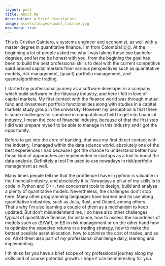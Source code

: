 ```yaml
---
layout: post
title: About Me
description: A brief description
image: assets/images/quant_finance.jpg
nav-menu: true
---
```


This is Cristian Quintero, a systems engineer and economist, as well with a master degree in quantitative finance. I'm from Colombia! 🇨🇴. At the beginning a lot of people asked me why I was taking those two bachelor degrees, and let me be honest with you, from the begining the goal has been to build the best professional skills to deal with the current competitive spirit around capital markets from various perspectives such as quantitative models, risk management, (quant) portfolio management, and quant/algorithmic trading.

I started my professional journey as a software developer in a company which build software in the fiduciary industry, and here I felt in love of capital markets. My first contact with the finance world was through mutual fund and investment portfolio functionalities along with studies in a capital markets study group in the university. However my perception is that there is some challenges for someone in computational field to get into financial industry, I mean the core of financial industry, because of that the first step I did was prepare myself to be able to manage in this industry and I got the opportunity.

Before to get into the core of banking, that was my first direct contact with the industry, I managed within the data science world, absolutely one of the best experiences I had because I got the chance to understand better how those kind of apporaches are implemented in startups as a tool to boost the data analysis. Definitely a tool I'm used to use nowadays in risk/portfolio management as well. 

Many times people tell me that the profilence I have in python is valuable in the financial industry, and absolutely it is. Nowadays a pillar of my skills is to code in Python and C++, two concurrent tools to design, build and analyse a plenty of quantitative models. Nevertheless, the challenges don't stop here. Many other programming languages have borned and its use along quantitative industries, such as Julia, Rust, and Ocaml, among others. That's why I'm also learning a couple of them as a mechanism to keep updated. But don't misunderstand me, I do have also other challenges typical of quantitative finance, for instance, how to assess the soundness of models such as (S)VaR, or ES in risk management or on the other hand how to optimize the expected returns in a trading strategy, how to make the bettest possible asset allocation, how to optimize the cost of trades, and so on. All of them also part of my professional chanllenge daily, learning and implementing.

I think so far you have a brief scope of my professional journey along my skills and of course potential growth. I hope it can be interesting for you.